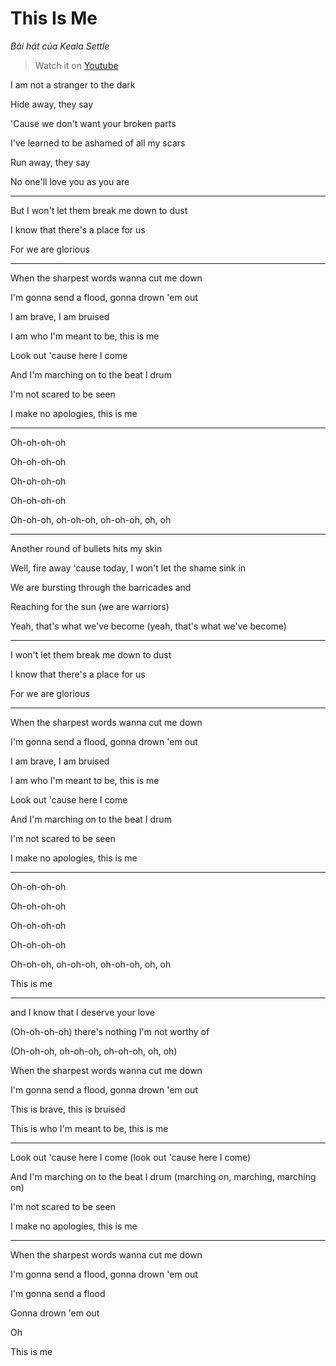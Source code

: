 # This Is Me

_Bài hát của Keala Settle_

> Watch it on [Youtube](https://www.youtube.com/watch?v=CjxugyZCfuw)

I am not a stranger to the dark

Hide away, they say

'Cause we don't want your broken parts

I've learned to be ashamed of all my scars

Run away, they say

No one'll love you as you are

---

But I won't let them break me down to dust

I know that there's a place for us

For we are glorious

---

When the sharpest words wanna cut me down

I'm gonna send a flood, gonna drown 'em out

I am brave, I am bruised

I am who I'm meant to be, this is me

Look out 'cause here I come

And I'm marching on to the beat I drum

I'm not scared to be seen

I make no apologies, this is me

---

Oh-oh-oh-oh

Oh-oh-oh-oh

Oh-oh-oh-oh

Oh-oh-oh-oh

Oh-oh-oh, oh-oh-oh, oh-oh-oh, oh, oh

---

Another round of bullets hits my skin

Well, fire away 'cause today, I won't let the shame sink in

We are bursting through the barricades and

Reaching for the sun (we are warriors)

Yeah, that's what we've become (yeah, that's what we've become)

---

I won't let them break me down to dust

I know that there's a place for us

For we are glorious

---

When the sharpest words wanna cut me down

I'm gonna send a flood, gonna drown 'em out

I am brave, I am bruised

I am who I'm meant to be, this is me

Look out 'cause here I come

And I'm marching on to the beat I drum

I'm not scared to be seen

I make no apologies, this is me

---

Oh-oh-oh-oh

Oh-oh-oh-oh

Oh-oh-oh-oh

Oh-oh-oh-oh

Oh-oh-oh, oh-oh-oh, oh-oh-oh, oh, oh

This is me

---

and I know that I deserve your love

(Oh-oh-oh-oh) there's nothing I'm not worthy of

(Oh-oh-oh, oh-oh-oh, oh-oh-oh, oh, oh)

When the sharpest words wanna cut me down

I'm gonna send a flood, gonna drown 'em out

This is brave, this is bruised

This is who I'm meant to be, this is me

---

Look out 'cause here I come (look out 'cause here I come)

And I'm marching on to the beat I drum (marching on, marching, marching on)

I'm not scared to be seen

I make no apologies, this is me

---

When the sharpest words wanna cut me down

I'm gonna send a flood, gonna drown 'em out

I'm gonna send a flood

Gonna drown 'em out

Oh

This is me
